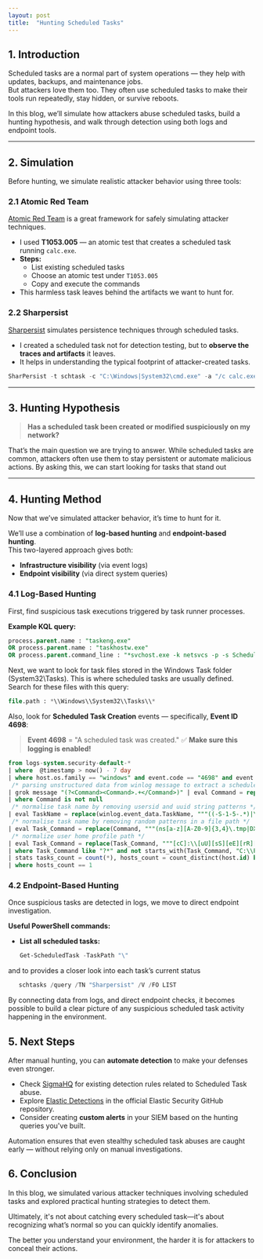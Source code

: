 ```yaml
---
layout: post
title:  "Hunting Scheduled Tasks"
---
```



## 1. Introduction

Scheduled tasks are a normal part of system operations — they help with updates, backups, and maintenance jobs.  
But attackers love them too. They often use scheduled tasks to make their tools run repeatedly, stay hidden, or survive reboots.

In this blog, we’ll simulate how attackers abuse scheduled tasks, build a hunting hypothesis, and walk through detection using both logs and endpoint tools.

---

## 2. Simulation

Before hunting, we simulate realistic attacker behavior using three tools:

### 2.1 Atomic Red Team

[Atomic Red Team](https://github.com/redcanaryco/atomic-red-team) is a great framework for safely simulating attacker techniques.

- I used **T1053.005** — an atomic test that creates a scheduled task running `calc.exe`.
- **Steps:**
  - List existing scheduled tasks
  - Choose an atomic test under `T1053.005`
  - Copy and execute the commands
- This harmless task leaves behind the artifacts we want to hunt for.
  

### 2.2 Sharpersist

[Sharpersist](https://github.com/mandiant/Sharpersist) simulates persistence techniques through scheduled tasks.

- I created a scheduled task not for detection testing, but to **observe the traces and artifacts** it leaves.
- It helps in understanding the typical footprint of attacker-created tasks.

```powershell
SharPersist -t schtask -c "C:\Windows|System32\cmd.exe" -a "/c calc.exe" -n "SharPersist" -m add
  ```
---

## 3. Hunting Hypothesis

> **Has a scheduled task been created or modified suspiciously on my network?**

That’s the main question we are  trying to answer. While scheduled tasks are common, attackers often use them to stay persistent or automate malicious actions. By asking this, we can start looking for tasks that stand out

---

## 4. Hunting Method

Now that we’ve simulated attacker behavior, it’s time to hunt for it.

We’ll use a combination of **log-based hunting** and **endpoint-based hunting**.  
This two-layered approach gives both:

- **Infrastructure visibility** (via event logs)
- **Endpoint visibility** (via direct system queries)

### 4.1 Log-Based Hunting

First, find suspicious task executions triggered by task runner processes.

**Example KQL query:**

```sql
process.parent.name : "taskeng.exe" 
OR process.parent.name : "taskhostw.exe" 
OR process.parent.command_line : "*svchost.exe -k netsvcs -p -s Schedule*"
```

Next, we want to look for task files stored in the Windows Task folder (System32\Tasks). This is where scheduled tasks are usually defined.
Search for these files with this query:

```sql
file.path : *\\Windows\\System32\\Tasks\\*
```

Also, look for **Scheduled Task Creation** events — specifically, **Event ID 4698**:

> **Event 4698** = "A scheduled task was created."
> ✅ **Make sure this logging is enabled!**

```sql
from logs-system.security-default-*
| where  @timestamp > now() - 7 day
| where host.os.family == "windows" and event.code == "4698" and event.action == "scheduled-task-created"
 /* parsing unstructured data from winlog message to extract a scheduled task Exec command */
| grok message "(?<Command><Command>.+</Command>)" | eval Command = replace(Command, "(<Command>|</Command>)", "")
| where Command is not null
 /* normalise task name by removing usersid and uuid string patterns */
| eval TaskName = replace(winlog.event_data.TaskName, """((-S-1-5-.*)|\{[0-9a-fA-F]{8}-[0-9a-fA-F]{4}-[0-9a-fA-F]{4}-[0-9a-fA-F]{4}-[0-9a-fA-F]{12}\})""", "")
 /* normalise task name by removing random patterns in a file path */
| eval Task_Command = replace(Command, """(ns[a-z][A-Z0-9]{3,4}\.tmp|DX[A-Z0-9]{3,4}\.tmp|7z[A-Z0-9]{3,5}\.tmp|[0-9\.\-\_]{3,})""", "")
 /* normalize user home profile path */
| eval Task_Command = replace(Task_Command, """[cC]:\\[uU][sS][eE][rR][sS]\\[a-zA-Z0-9\.\-\_\$~]+\\""", "C:\\\\users\\\\user\\\\")
| where Task_Command like "?*" and not starts_with(Task_Command, "C:\\Program Files") and not starts_with(Task_Command, "\"C:\\Program Files")
| stats tasks_count = count(*), hosts_count = count_distinct(host.id) by Task_Command, TaskName
| where hosts_count == 1
```

### 4.2 Endpoint-Based Hunting

Once suspicious tasks are detected in logs, we move to direct endpoint investigation.

**Useful PowerShell commands:**

- **List all scheduled tasks:**

  ```powershell
  Get-ScheduledTask -TaskPath "\"
  ```
and to provides a closer look into each task’s current status 

```powershell
   schtasks /query /TN "Sharpersist" /V /FO LIST
  ```

By connecting data from logs, and direct endpoint checks, it becomes possible to build a clear picture of any suspicious scheduled task activity happening in the environment.


## 5. Next Steps

After manual hunting, you can **automate detection** to make your defenses even stronger.

- Check [SigmaHQ](https://github.com/SigmaHQ/sigma) for existing detection rules related to Scheduled Task abuse.
- Explore [Elastic Detections](https://github.com/elastic/detection-rules) in the official Elastic Security GitHub repository.
- Consider creating **custom alerts** in your SIEM based on the hunting queries you've built.

Automation ensures that even stealthy scheduled task abuses are caught early — without relying only on manual investigations.

## 6. Conclusion 
In this blog, we simulated various attacker techniques involving scheduled tasks and explored practical hunting strategies to detect them.

Ultimately, it's not about catching every scheduled task—it's about recognizing what’s normal so you can quickly identify anomalies.

The better you understand your environment, the harder it is for attackers to conceal their actions.




